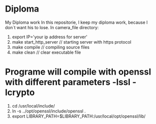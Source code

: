 # Diploma
My Diploma work
In this repositorie, I keep my diploma work, because I don`t want his to lose.
In camera_file directory:
  1. export IP='your ip address for server'
  2. make start_http_server // starting server with https protocol
  3. make compile // compiling source files
  4. make clean // clear executable file
# Programe will compile with openssl with different parameters -lssl -lcrypto
  1. cd /usr/local/include/
  2. ln -s ../opt/openssl/include/openssl .
  3. export LIBRARY_PATH=$LIBRARY_PATH:/usr/local/opt/openssl/lib/
 
